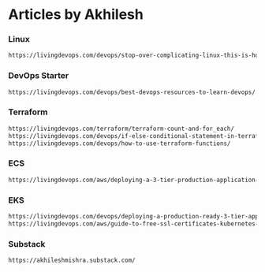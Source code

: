 # Articles by Akhilesh

### Linux
```bash
https://livingdevops.com/devops/stop-over-complicating-linux-this-is-how-devops-engineers-should-actually-learn-it/

```

### DevOps Starter
```bash
https://livingdevops.com/devops/best-devops-resources-to-learn-devops/

```

### Terraform
```bash
https://livingdevops.com/terraform/terraform-count-and-for_each/
https://livingdevops.com/devops/if-else-conditional-statement-in-terraform/
https://livingdevops.com/devops/how-to-use-terraform-functions/

```

### ECS
```bash
https://livingdevops.com/aws/deploying-a-3-tier-production-application-on-aws-ecs-a-complete-guide/

```

### EKS
```bash
https://livingdevops.com/devops/deploying-a-production-ready-3-tier-app-on-aws-eks-with-eks/
https://livingdevops.com/aws/guide-to-free-ssl-certificates-kubernetes-application-eks/

```

### Substack
```bash
https://akhileshmishra.substack.com/

```

